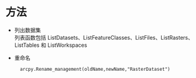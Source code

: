 # 方法
- 列出数据集  
	列表函数包括 ListDatasets、ListFeatureClasses、ListFiles、ListRasters、ListTables 和 ListWorkspaces

- 重命名  
	
		arcpy.Rename_management(oldName,newName,"RasterDataset")